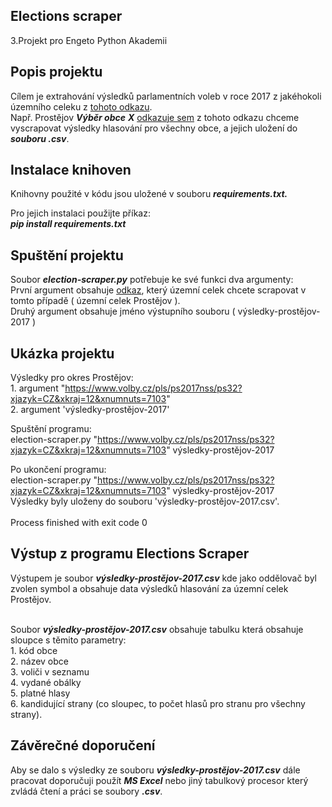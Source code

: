 Elections scraper
-
3.Projekt pro Engeto Python Akademii

Popis projektu
-
Cílem je extrahování výsledků parlamentních voleb v roce 2017 z jakéhokoli územního celeku z [tohoto odkazu](https://www.volby.cz/pls/ps2017nss/ps3?xjazyk=CZ#11).
<br>Např. Prostějov ***Výběr
obce*** ***X*** [odkazuje sem](https://www.volby.cz/pls/ps2017nss/ps32?xjazyk=CZ&xkraj=12&xnumnuts=7103) z tohoto odkazu chceme vyscrapovat výsledky hlasování pro všechny obce, a jejich uložení do ***souboru .csv***.

Instalace knihoven
-
Knihovny použité v kódu jsou uložené v souboru ***requirements.txt.***

Pro jejich instalaci použijte příkaz:
<br>***pip install requirements.txt***

Spuštění projektu
-
Soubor ***election-scraper.py*** potřebuje ke své funkci dva argumenty:
<br>První argument obsahuje [odkaz](https://www.volby.cz/pls/ps2017nss/ps32?xjazyk=CZ&xkraj=12&xnumnuts=7103), který územní celek chcete scrapovat v tomto případě ( územní celek Prostějov ).
<br>Druhý argument obsahuje jméno výstupního souboru ( výsledky-prostějov-2017 )

Ukázka projektu
-
Výsledky pro okres Prostějov:
<br>1. argument "https://www.volby.cz/pls/ps2017nss/ps32?xjazyk=CZ&xkraj=12&xnumnuts=7103"
<br>2. argument 'výsledky-prostějov-2017'

Spuštění programu:
<br>election-scraper.py "https://www.volby.cz/pls/ps2017nss/ps32?xjazyk=CZ&xkraj=12&xnumnuts=7103" výsledky-prostějov-2017

Po ukončení programu:
<br>election-scraper.py "https://www.volby.cz/pls/ps2017nss/ps32?xjazyk=CZ&xkraj=12&xnumnuts=7103" výsledky-prostějov-2017
<br>Výsledky byly uloženy do souboru 'výsledky-prostějov-2017.csv'.
<br>
<br>Process finished with exit code 0

Výstup z programu Elections Scraper
-
Výstupem je soubor ***výsledky-prostějov-2017.csv*** kde jako oddělovač byl zvolen symbol a obsahuje data výsledků hlasování za územní celek Prostějov.

<br>Soubor ***výsledky-prostějov-2017.csv*** obsahuje tabulku která obsahuje sloupce s těmito parametry:
<br>1. kód obce
<br>2. název obce
<br>3. voliči v seznamu
<br>4. vydané obálky
<br>5. platné hlasy
<br>6. kandidující strany (co sloupec, to počet hlasů pro stranu pro všechny strany).

Závěrečné doporučení
-
Aby se dalo s výsledky ze souboru ***výsledky-prostějov-2017.csv*** dále pracovat doporučuji použít ***MS Excel*** nebo jiný tabulkový procesor který zvládá čtení a práci se soubory ***.csv***.
